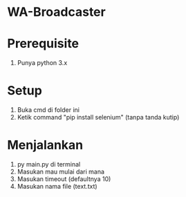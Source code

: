 # WA-Broadcaster

# Prerequisite

1. Punya python 3.x

# Setup

1. Buka cmd di folder ini
2. Ketik command "pip install selenium" (tanpa tanda kutip)

# Menjalankan

1. py main.py di terminal
2. Masukan mau mulai dari mana
3. Masukan timeout (defaultnya 10)
4. Masukan nama file (text.txt)
